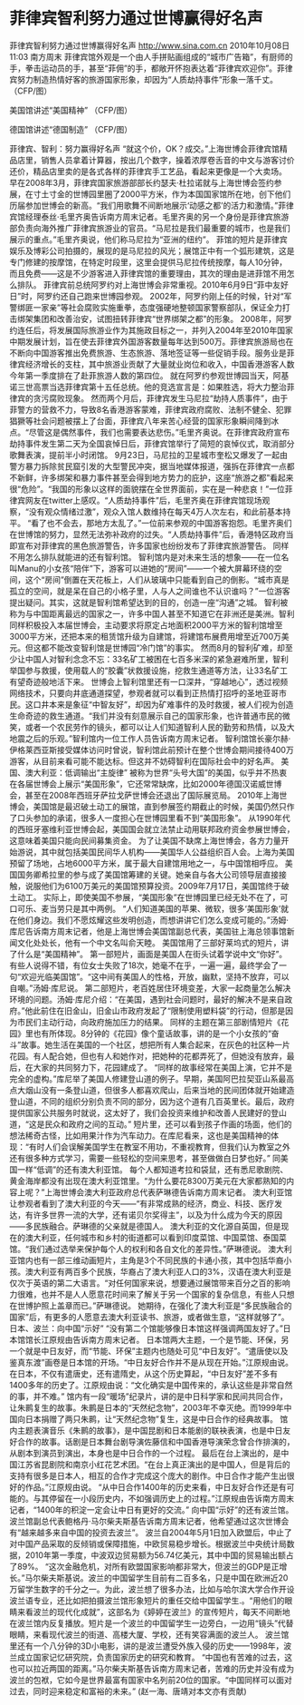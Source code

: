# 菲律宾智利努力通过世博赢得好名声

菲律宾智利努力通过世博赢得好名声
http://www.sina.com.cn  2010年10月08日11:03  南方周末
菲律宾馆外观是一个由人手拼贴画组成的“城市广告箱”，有厨师的手，拳击运动员的手，甚至“菲佣”的手，都敞开怀抱表达着“菲律宾欢迎你”。菲律宾努力制造热情好客的旅游国家形象，却因为“人质劫持事件”形象一落千丈。 （CFP/图）

美国馆讲述“美国精神” （CFP/图）

德国馆讲述“德国制造” （CFP/图）

菲律宾、智利：努力赢得好名声
“就这个价，OK？成交。”上海世博会菲律宾馆精品店里，销售人员拿着计算器，按出几个数字，操着浓厚卷舌音的中文与游客讨价还价，精品店里卖的是各式各样的菲律宾手工艺品，看起来更像是一个大卖场。
早在2008年3月，菲律宾国家旅游部部长约瑟夫·杜拉诺就与上海世博会签约参展，在寸土寸金的世博园里圈了2000平方米，作为本国国家馆所在地，创下他们历届参加世博会的新高。“我们用歌舞不间断地展示‘动感之都’的活力和激情。”菲律宾馆经理泰丝·毛里齐奥告诉南方周末记者。毛里齐奥的另一个身份是菲律宾旅游部负责向海外推广菲律宾旅游业的官员。“马尼拉是我们最重要的城市，也是我们展示的重点。”毛里齐奥说，他们称马尼拉为“亚洲的纽约”。
菲馆的短片是菲律宾娱乐及博彩公司拍摄的，展现的是马尼拉的风光；展馆正中有一个弧形建筑，这是专门修建的按摩馆，在特定时段里，这里会提供马尼拉传统按摩，每人10分钟，而且免费——这是不少游客进入菲律宾馆的重要理由，其次的理由是进菲馆不用怎么排队。
菲律宾前总统阿罗约对上海世博会非常重视。2010年6月9日“菲中友好日”时，阿罗约还自己跑来世博园参观。
2002年，阿罗约刚上任的时候，针对“军警绑匪一家亲”等社会腐败实施重拳，态度强硬地整顿国家警察部队，保证全力打击绑架集团和改善治安，试图扭转菲律宾“世界绑架之都”的形象。
2008年，阿罗约连任后，将发展国际旅游业作为其施政目标之一，并列入2004年至2010年国家中期发展计划，旨在使去菲律宾外国游客数量每年达到500万。菲律宾旅游局也在不断向中国游客推出免费旅游、生态旅游、落地签证等一些促销手段。服务业是菲律宾经济增长的支柱，其中旅游业贡献了大量就业岗位和收入，中国香港游客人数今年第一季度排在了赴菲旅游人数的第四位。
就在阿罗约参观世博园当天，阿基诺三世高票当选菲律宾第十五任总统。他的竞选宣言是：如果胜选，将大力整治菲律宾的贪污腐败现象。
然而两个月后，菲律宾发生马尼拉“劫持人质事件”，由于菲警方的营救不力，导致8名香港游客蒙难，菲律宾政府腐败、法制不健全、犯罪猖獗等社会问题被摆上了台面，菲律宾八年来苦心经营的国家形象瞬间降到冰点。“尽管这是偶然事件，我们也需要表达悲伤。”毛里齐奥说。在菲律宾政府宣布劫持事件发生第二天为全国哀悼日后，菲律宾馆举行了简短的哀悼仪式，取消部分歌舞表演，提前半小时闭馆。
9月23日，马尼拉的卫星城市奎松又爆发了一起由警方暴力拆除贫民窟引发的大型警民冲突，据当地媒体报道，强拆在菲律宾一点都不新鲜，许多绑架和暴力事件甚至会得到地方势力的庇护，这座“旅游之都”看起来很“危险”。“我国的形象以这样的面貌摆在全世界面前，实在是一种悲哀！”一位菲律宾网友在twitter上感叹。“人质劫持事件”后，毛里齐奥在菲律宾馆现场观察，“没有观众情绪过激”，观众入馆人数维持在每天4万人次左右，和此前基本持平。
“看了也不会去，那地方太乱了。”一位前来参观的中国游客抱怨。毛里齐奥们在世博馆的努力，显然无法弥补政府的过失。“人质劫持事件”后，香港特区政府当即宣布对菲律宾的黑色旅游警告，许多国家也纷纷发布了菲律宾旅游警告。
同样不用怎么排队就能进的还有智利馆。
智利馆内是对未来生活的想象——在一位名叫Manu的小女孩“陪伴”下，游客可以进她的“房间”——一个被大屏幕环绕的空间，这个“房间”倒置在天花板上，人们从玻璃中只能看到自己的倒影。“城市真是孤立的空间，就是呆在自己的小格子里，人与人之间谁也不认识谁吗？”一位游客提出疑问。其实，这就是智利馆希望达到的目的，创造一座“沟通”之城。
智利被称为与中国距离最远的国家之一，许多中国人甚至不知道它在非洲还是美洲。智利同样积极投入本届世博会，主动要求将原定占地面积2000平方米的智利馆增至3000平方米，还把本来的租赁馆升级为自建馆，将建馆布展费用增至近700万美元。但这都不能改变智利馆是世博园“冷门馆”的事实。
然而8月的智利矿难，却至少让中国人对智利念念不忘：33名矿工被困在七百多米深的紧急避难所里，智利举国参与救援，使用载人的“胶囊”状救援设施，挖救生通道等方法，让33名矿工有望奇迹般地活下来。
世博会上智利馆里还有一口深井，“穿越地心”，透过视频网络技术，只要向井底通道探望，参观者就可以看到正热情打招呼的圣地亚哥市民。这口井本来是象征“中智友好”，却因为矿难事件的及时救援，被人们视为创造生命奇迹的救生通道。“我们并没有刻意展示自己的国家形象，也许普通市民的微笑，或者一个农民劳作的镜头，都可以让人们知道智利人民的勤劳和热情，以及大地震之后的乐观。”智利馆内一位工作人员告诉南方周末记者。
智利馆馆长豪尔赫·伊格莱西亚斯接受媒体访问时曾说，智利馆此前预计在整个世博会期间接待400万游客，从目前来看可能不能达标。但这并不妨碍智利在国际社会中的好名声。
美国、澳大利亚：低调输出“主旋律”
被称为世界“头号大国”的美国，似乎并不热衷在各届世博会上展示“美国形象”，它还常常缺席，比如2000年德国汉诺威世博会，甚至在2008年西班牙萨拉戈萨世博会还退出了国际展览局。
2010年上海世博会，美国馆是最迟破土动工的展馆，直到参展签约期截止的时候，美国仍然只作了口头参加的承诺，很多人一度担心在世博园里看不到“美国形象”。
从1990年代的西班牙塞维利亚世博会起，美国国会就立法禁止动用联邦政府资金参展世博会，这意味着美国只能向民间募集资金。
为了让美国不缺席上海世博会，各方力量开始游说，其中就包括美国民间华人机构——美国华人公益组织百人会。上海为美国预留了场地，占地6000平方米，属于最大自建馆用地之一，与中国馆相呼应。
美国国务卿希拉里的参与成了美国馆筹建的关键。她亲自与各大公司领导层直接接触，说服他们为6100万美元的美国馆预算投资。2009年7月17日，美国馆终于破土动工。
实际上，即使美国不参展，“美国形象”在世博园里已经无处不在了，可口可乐、麦当劳只是其中两例。
“人们知道美国的苹果、微软，很多‘美国形象’就在他们身边。我们不愿炫耀这些发明创造，而想讲讲它们怎么变成可能的。”汤姆·库尼告诉南方周末记者，他是上海世博会美国馆副总代表，美国驻上海总领事馆新闻文化处处长，他有一个中文名叫俞天睦。
美国馆用了三部好莱坞式的短片，讲了什么是“美国精神”。
第一部短片，画面是美国人在街头试着学说中文“你好”。有些人说得不错，有位女士失败了18次，她毫不在乎，一遍一遍，最终学会了一句“欢迎光临美国馆”。“这中间有美国人的性格，开放，幽默，坚持不放弃，可以自嘲。”汤姆·库尼说。
第二部短片，老百姓居住环境变差，大家一起商量怎么解决环境的问题。汤姆·库尼介绍：“在美国，遇到社会问题时，最好的解决不是来自政府。”他此前住在旧金山，旧金山市政府发起了“限制使用塑料袋”的行动，但那是因为市民们主动行动，向政府施加压力的结果。
同样的主题在第三部剧情短片《花园》里也有所体现。8分钟的《花园》像个童话故事，讲的是一个小女孩的“奋斗”故事。她生活在美国的一个社区，想把所有人集合起来，在灰色的社区种一片花园。有人配合她，但也有人和她作对，把她种的花都弄死了，但她没有放弃，最后，在大家的共同努力下，花园建成了。
“同样的故事经常在美国上演，它并不是完全的虚构。”库尼举了美国人修建登山道的例子。早期，美国阿巴拉契亚山系最高点大烟山没有一条登山道，但很多人都喜欢爬山，后来当地的民间团体就开始建造登山道，不同的组织分别负责不同的部分，因为这个道有几百英里长。最后，政府提供国家公共服务时就说，这太好了，我们会投资来维护和改善人民建好的登山道，“这是民众和政府之间的互动。”
短片里，还可以看到孩子作画的场面，他们的想法稀奇古怪，比如用果汁作为汽车动力。在库尼看来，这也是美国精神的体现：“有时人们会误解美国学生在教室不用功，不重视教育，但我们认为教室之外还有很多种方式学习，需要一些轻松的空间来思考，甚至做做白日梦也好。”
同美国一样“低调”的还有澳大利亚馆。
每个人都知道考拉和袋鼠，还有悉尼歌剧院、黄金海岸都没有出现在澳大利亚馆里。“为什么要花8300万美元在大家都熟知的内容上呢？”上海世博会澳大利亚政府总代表萨琳德告诉南方周末记者。
澳大利亚馆让参观者看到了澳大利亚的今天——“有非常成熟的经济，商业、科技、医疗发达，有许多世界一流的大学，还有诺贝尔奖得主”，以及为什么成为今天的原因——多民族融合。萨琳德的父亲就是德国人。
澳大利亚的文化源自英国，但是现在的澳大利亚，任何城市和乡村的街道都可以看到印度菜馆、中国菜馆、泰国菜馆。“我们通过选举来保护每个人的权利和各自文化的差异性。”萨琳德说。
澳大利亚馆内也有一部三维动画短片，主角是3个不同民族的卡通小孩，其中包括华裔小孩。澳大利亚有两百多个民族，华裔占了澳大利亚人口的3%，汉语在澳大利亚是仅次于英语的第二大语言。“对任何国家来说，想要通过展馆带来百分之百的影响力很难，也并不是人人愿意花时间来了解关于另一个国家的复杂信息，有些人只想在世博护照上盖章而已。”萨琳德说。
她期待，在强化了澳大利亚是“多民族融合的国家”后，有更多的人愿意去澳大利亚读书、旅游，或者做生意，“这样就够了”。
日本、波兰：向中国“示好”
“没有第二个馆能够像日本馆这样强调两国友好了。”日本馆馆长江原规由告诉南方周末记者。
日本馆两大主题，一个是节能、环保，另一个就是中日友好，而“节能、环保”主题内也随处可见“中日友好”。“遣唐使以及鉴真东渡”画卷是日本馆的开场。“中日友好合作并不是从现在开始。”江原规由说。在日本，不仅有遣唐史，还有遣隋史，从这个历史算起，“中日友好”差不多有1400多年的历史了。江原规由说：“文化确实是中国传来的，承认这些是非常自然的事，并不难。”
馆内有一段“暖场”纪录片，讲的是中日科学家和民间共同合作，让朱鹮复生的故事。朱鹮是日本的“天然纪念物”，2003年不幸灭绝。而1999年中国向日本捐赠了两只朱鹮，让“天然纪念物”复生，这是中日合作的经典故事。
馆内主题表演音乐《朱鹮的故事》，是中国昆剧和日本能剧的联袂表演，也是中日友好合作的故事。话剧是日本舞台剧导演佐藤信和中国香港导演荣念曾合作排演的，从剧本到演员到演出，本身也是中日合作的一个过程。
最后在台上演出的，是中国江苏省昆剧院和南京小红花艺术团。“在台上真正演出的是中国人，但是背后的支持有很多是日本人，相互的合作才完成这个庞大的剧作。中日合作才能产生出很好的作品。”江原规由说。
“从中日合作1400年的历史来看，中日友好合作还是有可能的。与其停留在一小段历史内，不如强调历史上的过程。”江原规由告诉南方周末记者，“1400年的积淀一定会让中日有更好的交流。”
向中国“示好”的还有波兰馆。波兰馆副总代表鲍格丹·马尔柴夫斯基告诉南方周末记者，他希望通过这次世博会有“越来越多来自中国的投资去波兰”。
波兰自2004年5月1日加入欧盟后，中止了对中国产品采取的反倾销或保障措施，中欧贸易稳步增长。根据波兰中央统计局数据，2010年第一季度，中波双边贸易额为56.74亿美元，其中中国的贸易输出额占了89%。
“这次金融危机，对所有欧盟国家影响都非常大，但波兰的GDP是正增长。”马尔柴夫斯基说。波兰的中国留学生目前有二百多名，只是中国在欧洲近20万留学生数字的千分之一。为此，波兰想了很多办法，比如与哈尔滨大学合作开设波兰语专业，还比如把拍摄波兰馆形象短片的重任交给中国留学生.。“用他们的眼睛来看波兰的现代化成就”，这部名为《婷婷在波兰》的宣传短片，每天不间断地在波兰馆内反复播放。短片是一个波兰的中国留学生一边旁白，一边用“镜头”代替眼睛，来看现代波兰的街道、高楼大厦、学校，还有笑容满面的波兰人。
波兰馆里还有一个八分钟的3D小电影，讲的是波兰遭受外族入侵的历史——1998年，波兰成立国家记忆研究院，负责国家历史的研究和教育。
“中国也有苦难的过去，这也可以拉近两国的距离。”马尔柴夫斯基告诉南方周末记者，苦难的历史并没有成为波兰的包袱，它如今是世界最富有国家中名列前20位的国家。“中国同样可以面对过去，同时迎来稳定和富裕的未来。”
(赵一海、唐靖对本文亦有贡献)

